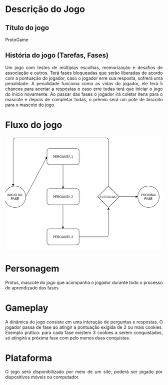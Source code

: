 # Descrição do Jogo


## Título do jogo

ProtoGame

## História do jogo (Tarefas, Fases)

<p align="justify">Um jogo com testes de múltiplas escolhas, memorização e desafios de associação e outros. Terá fases bloqueadas que serão liberadas de acordo com a pontuação do jogador, caso o jogador erre sua resposta, sofrerá uma penalidade. A penalidade funciona como as vidas do jogador, ele terá 5 chances para acertar a respostas e caso erre todas terá que iniciar o jogo do início novamente. Ao passar das fases o jogador irá coletar itens para o mascote e depois de completar todas, o prêmio será um pote de biscoito para o mascote do jogo.</p>

# Fluxo do jogo

![Fluxo](./img/fluxo-jogo.jpeg)

# Personagem

Protus, mascote do jogo que acompanha o jogador durante todo o processo de aprendizado das fases

# Gameplay

<p align="justify">A dinâmica do jogo consiste em uma interação de perguntas e respostas. O jogador passa de fase ao atingir a pontuação exigida de 2 ou mais cookies. Exemplo prático: para cada fase existem 3 cookies a serem conquistados, só atingirá a próxima fase com pelo menos duas conquistas. </p>


# Plataforma

<p align="justify">O jogo será disponibilizado por meio de um site, poderá ser jogado por dispositivos móveis ou computador.</p>




